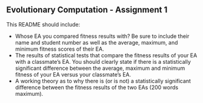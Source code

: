 ## Evolutionary Computation - Assignment 1


This README should include:

- Whose EA you compared fitness results with? Be sure to include their name and student number as well as the average, maximum, and minimum fitness scores of their EA.
- The results of statistical tests that compare the fitness results of your EA with a classmate’s EA. You should clearly state if there is a statistically significant difference between the average, maximum and minimum fitness of your EA versus your classmate’s EA.
- A working theory as to why there is (or is not) a statistically significant difference between the fitness results of the two EAs (200 words maximum).
